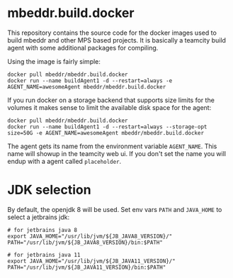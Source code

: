 # mbeddr.build.docker

This repository contains the source code for the docker images used to build mbeddr and other MPS based projects.
It is basically a teamcity build agent with some additional packages for compiling.

Using the image is fairly simple:

```
docker pull mbeddr/mbeddr.build.docker
docker run --name buildAgent1 -d --restart=always -e AGENT_NAME=awesomeAgent mbeddr/mbeddr.build.docker
```

If you run docker on a storage backend that supports size limits for the volumes it makes sense to limit the available disk space for the agent:

```
docker pull mbeddr/mbeddr.build.docker
docker run --name buildAgent1 -d --restart=always --storage-opt size=50G -e AGENT_NAME=awesomeAgent mbeddr/mbeddr.build.docker
```


The agent gets its name from the environment variable `AGENT_NAME`. This name will showup in the teamcity web ui. If you don't set
the name you will endup with a agent called `placeholder`.

# JDK selection

By default, the openjdk 8 will be used. Set env vars `PATH` and `JAVA_HOME` to select a jetbrains jdk:

```
# for jetbrains java 8
export JAVA_HOME="/usr/lib/jvm/${JB_JAVA8_VERSION}/" PATH="/usr/lib/jvm/${JB_JAVA8_VERSION}/bin:$PATH"

# for jetbrains java 11
export JAVA_HOME="/usr/lib/jvm/${JB_JAVA11_VERSION}/" PATH="/usr/lib/jvm/${JB_JAVA11_VERSION}/bin:$PATH"
```
